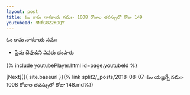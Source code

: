 ```yaml
---
layout: post
title: ఓం కామ నాశకాయ నమః- 1008 రోజుల తపస్సులో రోజు 149
youtubeId: NNfG822KOQY
---
```

 
 
 ఓం కామ నాశకాయ నమః  
 
 -  ప్రేమ దేవుడిని ఎవరు చంపారు 
 
  
 
  
 
 
 
 
 
 


{% include youtubePlayer.html id=page.youtubeId %}
 
[Next]({{ site.baseurl }}{% link  split2/_posts/2018-08-07-ఓం యజ్ఞగ్నే నమః- 1008 రోజుల తపస్సులో రోజు 148.md%})
 
